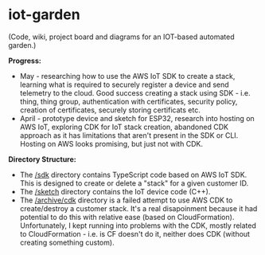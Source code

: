 # iot-garden
(Code, wiki, project board and diagrams for an IOT-based automated garden.)

**Progress:**
* May - researching how to use the AWS IoT SDK to create a stack, learning what is required to securely register a device and send telemetry to the cloud. Good success creating a stack using SDK - i.e. thing, thing group, authentication with certificates, security policy, creation of certificates, securely storing certificats etc.  
* April - prototype device and sketch for ESP32, research into hosting on AWS IoT, exploring CDK for IoT stack creation, abandoned CDK approach as it has limitations that aren't present in the SDK or CLI. Hosting on AWS looks promising, but just not with CDK.

**Directory Structure:**
* The [/sdk](/sdk) directory contains TypeScript code based on AWS IoT SDK. This is designed to create or delete  a "stack" for a given customer ID.
* The [/sketch](/sketch) directory contains the IoT device code (C++).
* The [/archive/cdk](/archive/cdk) directory is a failed attempt to use AWS CDK to create/destroy a customer stack. It's a real disapoinment because it had potential to do this with relative ease (based on CloudFormation). Unfortunately, I kept running into problems with the CDK, mostly related to CloudFormation - i.e. is CF doesn't do it, neither does CDK (without creating something custom).